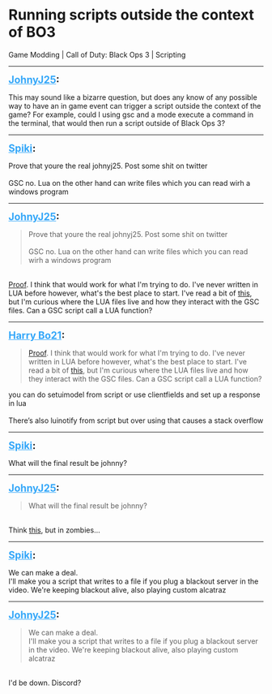 # Running scripts outside the context of BO3
Game Modding | Call of Duty: Black Ops 3 | Scripting

---
<strong style="font-size: 1.4em;"><span style="text-decoration: underline;text-decoration-color: #34a7f9;"><span style="color:#34a7f9;">JohnyJ25</span></span>:</strong>

<p>This may sound like a bizarre question, but does any know of any possible way to have an in game event can trigger a script outside the context of the game? For example, could I using gsc and a mode execute a command in the terminal, that would then run a script outside of Black Ops 3?</p>

---
<strong style="font-size: 1.4em;"><span style="text-decoration: underline;text-decoration-color: #34a7f9;"><span style="color:#34a7f9;">Spiki</span></span>:</strong>

<p>Prove that youre the real johnyj25. Post some shit on twitter<br /><br />GSC no. Lua on the other hand can write files which you can read wirh a windows program</p>

---
<strong style="font-size: 1.4em;"><span style="text-decoration: underline;text-decoration-color: #34a7f9;"><span style="color:#34a7f9;">JohnyJ25</span></span>:</strong>

<p><blockquote>Prove that youre the real johnyj25. Post some shit on twitter<br /><br />GSC no. Lua on the other hand can write files which you can read wirh a windows program<br /></blockquote><br /><a href="https://twitter.com/JohnyJ25/status/1443209637730426880?s=20">Proof</a>. I think that would work for what I&#39;m trying to do. I&#39;ve never written in LUA before however, what&#39;s the best place to start. I&#39;ve read a bit of <a href="https://wiki.modme.co/wiki/black_ops_3/Lua-(LUI).html">this</a>, but I&#39;m curious where the LUA files live and how they interact with the GSC files. Can a GSC script call a LUA function?</p>

---
<strong style="font-size: 1.4em;"><span style="text-decoration: underline;text-decoration-color: #34a7f9;"><span style="color:#34a7f9;">Harry Bo21</span></span>:</strong>

<p><blockquote><a href="https://twitter.com/JohnyJ25/status/1443209637730426880?s=20">Proof</a>. I think that would work for what I&#39;m trying to do. I&#39;ve never written in LUA before however, what&#39;s the best place to start. I&#39;ve read a bit of <a href="https://wiki.modme.co/wiki/black_ops_3/Lua-(LUI).html">this</a>, but I&#39;m curious where the LUA files live and how they interact with the GSC files. Can a GSC script call a LUA function?<br /></blockquote>you can do setuimodel from script or use clientfields and set up a response in lua<br /><br />There’s also luinotify from script but over using that causes a stack overflow</p>

---
<strong style="font-size: 1.4em;"><span style="text-decoration: underline;text-decoration-color: #34a7f9;"><span style="color:#34a7f9;">Spiki</span></span>:</strong>

<p>What will the final result be johnny?</p>

---
<strong style="font-size: 1.4em;"><span style="text-decoration: underline;text-decoration-color: #34a7f9;"><span style="color:#34a7f9;">JohnyJ25</span></span>:</strong>

<p><blockquote>What will the final result be johnny?<br /></blockquote><br />Think <a href="https://www.youtube.com/watch?v=AA7AE-3yq7Y&t=70s">this</a>, but in zombies...</p>

---
<strong style="font-size: 1.4em;"><span style="text-decoration: underline;text-decoration-color: #34a7f9;"><span style="color:#34a7f9;">Spiki</span></span>:</strong>

<p>We can make a deal.<br />I&#39;ll make you a script that writes to a file if you plug a blackout server in the video. We&#39;re keeping blackout alive, also playing custom alcatraz</p>

---
<strong style="font-size: 1.4em;"><span style="text-decoration: underline;text-decoration-color: #34a7f9;"><span style="color:#34a7f9;">JohnyJ25</span></span>:</strong>

<p><blockquote>We can make a deal.<br />I&#39;ll make you a script that writes to a file if you plug a blackout server in the video. We&#39;re keeping blackout alive, also playing custom alcatraz<br /></blockquote><br />I&#39;d be down. Discord?</p>
